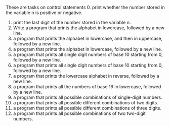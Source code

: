 These are tasks on control statements
0. print whether the number stored in the variable n is positive or negative.
1. print the last digit of the number stored in the variable n.
2. Write a program that prints the alphabet in lowercase, followed by a new line.
3. a program that prints the alphabet in lowercase, and then in uppercase, followed by a new line.
4. a program that prints the alphabet in lowercase, followed by a new line.
5. a program that prints all single digit numbers of base 10 starting from 0, followed by a new line.
6. a program that prints all single digit numbers of base 10 starting from 0, followed by a new line.
7. a program that prints the lowercase alphabet in reverse, followed by a new line.
8. a program that prints all the numbers of base 16 in lowercase, followed by a new line.
9. a program that prints all possible combinations of single-digit numbers.
10. a program that prints all possible different combinations of two digits.
11. a program that prints all possible different combinations of three digits.
12. a program that prints all possible combinations of two two-digit numbers.
